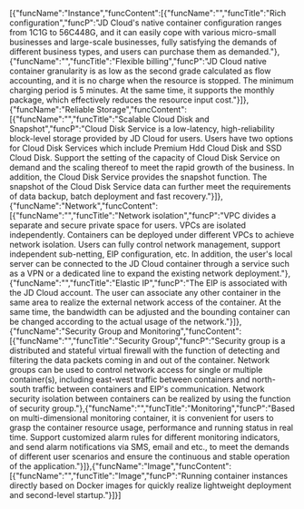 [{"funcName":"Instance","funcContent":[{"funcName":"","funcTitle":"Rich configuration","funcP":"JD Cloud's native container configuration ranges from 1C1G to 56C448G, and it can easily cope with various micro-small businesses and large-scale businesses, fully satisfying the demands of different business types, and users can purchase them as demanded."},{"funcName":"","funcTitle":"Flexible billing","funcP":"JD Cloud native container granularity is as low as the second grade calculated as flow accounting, and it is no charge when the resource is stopped. The minimum charging period is 5 minutes. At the same time, it supports the monthly package, which effectively reduces the resource input cost."}]},{"funcName":"Reliable Storage","funcContent":[{"funcName":"","funcTitle":"Scalable Cloud Disk and Snapshot","funcP":"Cloud Disk Service is a low-latency, high-reliability block-level storage provided by JD Cloud for users. Users have two options for Cloud Disk Services which include Premium Hdd Cloud Disk and SSD Cloud Disk. Support the setting of the capacity of Cloud Disk Service on demand and the scaling thereof to meet the rapid growth of the business. In addition, the Cloud Disk Service provides the snapshot function. The snapshot of the Cloud Disk Service data can further meet the requirements of data backup, batch deployment and fast recovery."}]},{"funcName":"Network","funcContent":[{"funcName":"","funcTitle":"Network isolation","funcP":"VPC divides a separate and secure private space for users. VPCs are isolated independently. Containers can be deployed under different VPCs to achieve network isolation. Users can fully control network management, support independent sub-netting, EIP configuration, etc. In addition, the user's local server can be connected to the JD Cloud container through a service such as a VPN or a dedicated line to expand the existing network deployment."},{"funcName":"","funcTitle":"Elastic IP","funcP":"The EIP is associated with the JD Cloud account. The user can associate any other container in the same area to realize the external network access of the container. At the same time, the bandwidth can be adjusted and the bounding container can be changed according to the actual usage of the network."}]},{"funcName":"Security Group and Monitoring","funcContent":[{"funcName":"","funcTitle":"Security Group","funcP":"Security group is a distributed and stateful virtual firewall with the function of detecting and filtering the data packets coming in and out of the container. Network groups can be used to control network access for single or multiple container(s), including east-west traffic between containers and north-south traffic between containers and EIP's communication. Network security isolation between containers can be realized by using the function of security group."},{"funcName":"","funcTitle":"Monitoring","funcP":"Based on multi-dimensional monitoring container, it is convenient for users to grasp the container resource usage, performance and running status in real time. Support customized alarm rules for different monitoring indicators, and send alarm notifications via SMS, email and etc., to meet the demands of different user scenarios and ensure the continuous and stable operation of the application."}]},{"funcName":"Image","funcContent":[{"funcName":"","funcTitle":"Image","funcP":"Running container instances directly based on Docker images for quickly realize lightweight deployment and second-level startup."}]}]
